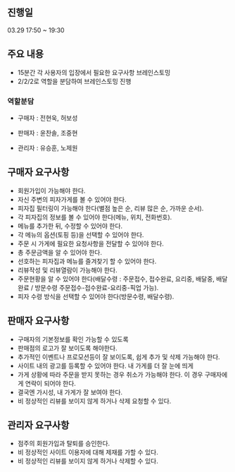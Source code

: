 ## 진행일 
03.29 17:50 ~ 19:30

## 주요 내용
- 15분간 각 사용자의 입장에서 필요한 요구사항 브레인스토밍
- 2/2/2로 역할을 분담하여 브레인스토밍 진행
### 역할분담
- 구매자 : 전현욱, 허보성

- 판매자 : 윤찬솔, 조중현

- 관리자 : 유승훈, 노제원

## 구매자 요구사항
- 회원가입이 가능해야 한다.
- 자신 주변의 피자가게를 볼 수 있어야 한다.
- 피자집 필터링이 가능해야 한다(별점 높은 순, 리뷰 많은 순, 가까운 순서).
- 각 피자집의 정보를 볼 수 있어야 한다(메뉴, 위치, 전화번호).
- 메뉴를 추가한 뒤, 수정할 수 있어야 한다.
- 각 메뉴의 옵션(토핑 등)을 선택할 수 있어야 한다.
- 주문 시 가게에 필요한 요청사항을 전달할 수 있어야 한다.
- 총 주문금액을 알 수 있어야 한다.
- 선호하는 피자집과 메뉴를 즐겨찾기 할 수 있어야 한다.
- 리뷰작성 및 리뷰열람이 가능해야 한다.
- 주문현황을 알 수 있어야 한다(배달수령 : 주문접수, 접수완료, 요리중, 배달중, 배달완료 / 방문수령 주문접수-접수완료-요리중-픽업 가능).
- 피자 수령 방식을 선택할 수 있어야 한다(방문수령, 배달수령).

## 판매자 요구사항
- 구매자의 기본정보를 확인 가능할 수 있도록
- 판매점의 로고가 잘 보이도록 해야한다.
- 추가적인 이벤트나 프로모션등이 잘 보이도록, 쉽게 추가 및 삭제 가능해야 한다.
- 사이트 내의 광고를 등록할 수 있어야 한다. 내 가게를 더 잘 눈에 띄게
- 가게 상황에 따라 주문을 받지 못하는 경우 취소가 가능해야 한다. 이 경우 구매자에게 연락이 되어야 한다.
- 결국엔 가시성, 내 가게가 잘 보여야 한다.
- 비 정상적인 리뷰를 보이지 않게 하거나 삭제 요청할 수 있다.

## 관리자 요구사항
- 점주의 회원가입과 탈퇴를 승인한다.
- 비 정상적인 사이트 이용자에 대해 제재를 가할 수 있다.
- 비 정상적인 리뷰를 보이지 않게 하거나 삭제할 수 있다.
